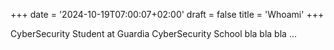+++
date = '2024-10-19T07:00:07+02:00'
draft = false
title = 'Whoami'
+++

CyberSecurity Student at Guardia CyberSecurity School bla bla bla ...
